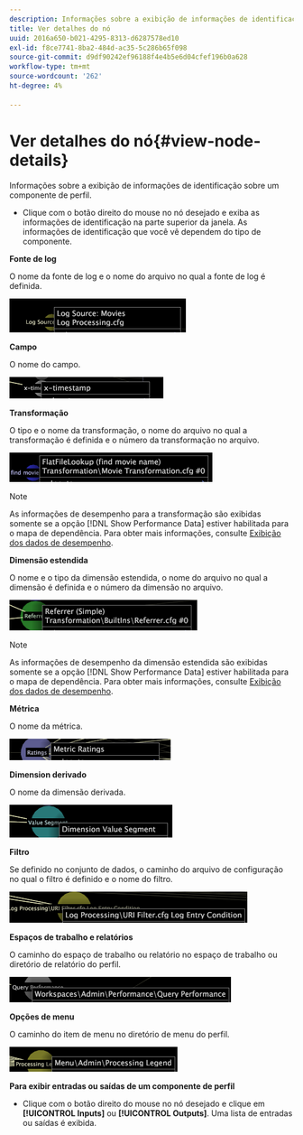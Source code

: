 ```yaml
---
description: Informações sobre a exibição de informações de identificação sobre um componente de perfil.
title: Ver detalhes do nó
uuid: 2016a650-b021-4295-8313-d6287578ed10
exl-id: f8ce7741-8ba2-484d-ac35-5c286b65f098
source-git-commit: d9df90242ef96188f4e4b5e6d04cfef196b0a628
workflow-type: tm+mt
source-wordcount: '262'
ht-degree: 4%

---
```


# Ver detalhes do nó{#view-node-details}

Informações sobre a exibição de informações de identificação sobre um componente de perfil.

* Clique com o botão direito do mouse no nó desejado e exiba as informações de identificação na parte superior da janela. As informações de identificação que você vê dependem do tipo de componente.

**Fonte de log**

O nome da fonte de log e o nome do arquivo no qual a fonte de log é definida.

![](assets/vis_DependencyMap_LogSourceID.png)

**Campo**

O nome do campo.

![](assets/vis_DependencyMap_FieldID.png)

**Transformação**

O tipo e o nome da transformação, o nome do arquivo no qual a transformação é definida e o número da transformação no arquivo.

![](assets/vis_DependencyMap_TransformationID.png)

>[!NOTE]
>
>As informações de desempenho para a transformação são exibidas somente se a opção [!DNL Show Performance Data] estiver habilitada para o mapa de dependência. Para obter mais informações, consulte [Exibição dos dados de desempenho](../../../../../home/c-get-started/c-admin-intrf/c-dataset-mgrs/c-dep-maps/c-disp-perf-data.md#concept-974e2bac3e184f0dab530e63aa4f5ecb).

**Dimensão estendida**

O nome e o tipo da dimensão estendida, o nome do arquivo no qual a dimensão é definida e o número da dimensão no arquivo.

![](assets/vis_DependencyMap_ExtendedDimensionID.png)

>[!NOTE]
>
>As informações de desempenho da dimensão estendida são exibidas somente se a opção [!DNL Show Performance Data] estiver habilitada para o mapa de dependência. Para obter mais informações, consulte [Exibição dos dados de desempenho](../../../../../home/c-get-started/c-admin-intrf/c-dataset-mgrs/c-dep-maps/c-disp-perf-data.md#concept-974e2bac3e184f0dab530e63aa4f5ecb).

**Métrica**

O nome da métrica.

![](assets/vis_DependencyMap_MetricID.png)

**Dimension derivado**

O nome da dimensão derivada.

![](assets/vis_DependencyMap_DerivedDimensionID.png)

**Filtro**

Se definido no conjunto de dados, o caminho do arquivo de configuração no qual o filtro é definido e o nome do filtro.

![](assets/vis_DependencyMap_FilterID_Dataset.png)

**Espaços de trabalho e relatórios**

O caminho do espaço de trabalho ou relatório no espaço de trabalho ou diretório de relatório do perfil.

![](assets/vis_DependencyMap_WorkspaceID.png)

**Opções de menu**

O caminho do item de menu no diretório de menu do perfil.

![](assets/vis_DependencyMap_MenuID.png)

**Para exibir entradas ou saídas de um componente de perfil**

* Clique com o botão direito do mouse no nó desejado e clique em **[!UICONTROL Inputs]** ou **[!UICONTROL Outputs]**. Uma lista de entradas ou saídas é exibida.
